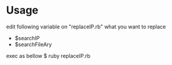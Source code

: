 # Usage
edit following variable on "replaceIP.rb" what you want to replace
- $searchIP
- $searchFileAry

exec as bellow
$ ruby replaceIP.rb
